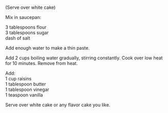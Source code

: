 ---
---

(Serve over white cake) 

Mix in saucepan: 

3 tablespoons flour  
3 tablespoons sugar  
dash of salt  

Add enough water to make a thin paste. 

Add 2 cups boiling water gradually, stirring constantly. Cook over low heat for 10 minutes. 
Remove from heat. 

Add:  
1 cup raisins  
1 tablespoon butter  
1 tablespoon vinegar  
1 teaspoon vanilla  

Serve over white cake or any flavor cake you like.